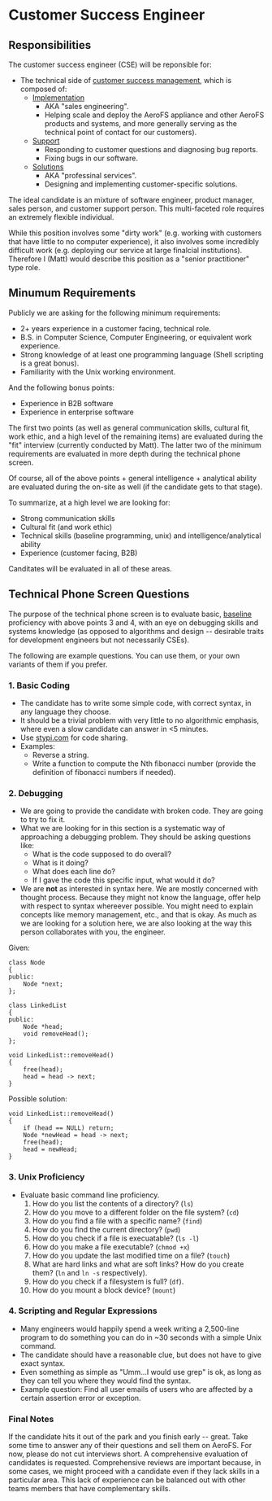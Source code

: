 # Customer Success Engineer

## Responsibilities

The customer success engineer (CSE) will be reponsible for:

* The technical side of <u>customer success management</u>, which is composed
  of:
    * [Implementation](../implementation.html)
        * AKA "sales engineering".
        * Helping scale and deploy the AeroFS appliance and other AeroFS
          products and systems, and more generally serving as the
          technical point of contact for our customers).
    * [Support](../support.html)
        * Responding to customer questions and diagnosing bug reports.
        * Fixing bugs in our software.
    * [Solutions](../solutions.html)
        * AKA "professinal services".
        * Designing and implementing customer-specific solutions.

The ideal candidate is an mixture of software engineer, product manager, sales
person, and customer support person. This multi-faceted role requires an
extremely flexible individual.

While this position involves some "dirty work" (e.g. working with customers
that have little to no computer experience), it also involves some incredibly
difficult work (e.g. deploying our service at large finalcial institutions).
Therefore I (Matt) would describe this position as a "senior practitioner"
type role.

## Minumum Requirements

Publicly we are asking for the following minimum requirements:

* 2+ years experience in a customer facing, technical role.
* B.S. in Computer Science, Computer Engineering, or equivalent work
  experience.
* Strong knowledge of at least one programming language (Shell scripting is a
  great bonus).
* Familiarity with the Unix working environment.

And the following bonus points:

* Experience in B2B software
* Experience in enterprise software

The first two points (as well as general communication skills, cultural fit,
work ethic, and a high level of the remaining items) are evaluated during the
"fit" interview (currently conducted by Matt). The latter two of the minimum
requirements are evaluated in more depth during the technical phone screen.

Of course, all of the above points + general intelligence + analytical ability
are evaluated during the on-site as well (if the candidate gets to that stage).

To summarize, at a high level we are looking for:

* Strong communication skills
* Cultural fit (and work ethic)
* Technical skills (baseline programming, unix) and intelligence/analytical
  ability
* Experience (customer facing, B2B)

Canditates will be evaluated in all of these areas.

## Technical Phone Screen Questions

The purpose of the technical phone screen is to evaluate basic, <u>baseline</u>
proficiency with above points 3 and 4, with an eye on debugging skills and
systems knowledge (as opposed to algorithms and design -- desirable traits
for development engineers but not necessarily CSEs).

The following are example questions. You can use them, or your own variants of
them if you prefer.

### 1. Basic Coding

* The candidate has to write some simple code, with correct syntax, in any
  language they choose.
* It should be a trivial problem with very little to no algorithmic emphasis,
  where even a slow candidate can answer in <5 minutes.
* Use <a href="http://stypi.com">stypi.com</a> for code sharing.
* Examples:
    * Reverse a string.
    * Write a function to compute the Nth fibonacci number (provide the
      definition of fibonacci numbers if needed).

### 2. Debugging

* We are going to provide the candidate with broken code. They are going to
  try to fix it.
* What we are looking for in this section is a systematic way of approaching
  a debugging problem. They should be asking questions like:
    * What is the code supposed to do overall?
    * What is it doing?
    * What does each line do?
    * If I gave the code this specific input, what would it do?
* We are <b>not</b> as interested in syntax here. We are mostly concerned with
  thought process. Because they might not know the language, offer help with
  respect to syntax whereever possible. You might need to explain concepts like
  memory management, etc., and that is okay. As much as we are looking for a
  solution here, we are also looking at the way this person collaborates with
  you, the engineer.

Given:

    class Node
    {
    public:
        Node *next;
    };

    class LinkedList
    {
    public:
        Node *head;
        void removeHead();
    };

    void LinkedList::removeHead()
    {
        free(head);
        head = head -> next;
    }

Possible solution:

    void LinkedList::removeHead()
    {
        if (head == NULL) return;
        Node *newHead = head -> next;
        free(head);
        head = newHead;
    }

### 3. Unix Proficiency

* Evaluate basic command line proficiency.
    1. How do you list the contents of a directory? (`ls`)
    2. How do you move to a different folder on the file system? (`cd`)
    3. How do you find a file with a specific name? (`find`)
    4. How do you find the current directory? (`pwd`)
    5. How do you check if a file is execuatable? (`ls -l`)
    6. How do you make a file executable? (`chmod +x`)
    7. How do you update the last modified time on a file? (`touch`)
    8. What are hard links and what are soft links? How do you create them?
       (`ln` and `ln -s` respectively).
    9. How do you check if a filesystem is full? (`df`).
   10. How do you mount a block device? (`mount`)

### 4. Scripting and Regular Expressions

* Many engineers would happily spend a week writing a 2,500-line program to do
  something you can do in ~30 seconds with a simple Unix command.
* The candidate should have a reasonable clue, but does not have to give exact
  syntax.
* Even something as simple as "Umm...I would use grep" is ok, as long as they
  can tell you where they would find the syntax.
* Example question: Find all user emails of users who are affected by a certain
  assertion error or exception.

### Final Notes

If the candidate hits it out of the park and you finish early -- great. Take
some time to answer any of their questions and sell them on AeroFS. For now,
please do not cut interviews short. A comprehensive evaluation of candidates
is requested. Comprehensive reviews are important because, in some cases, we
might proceed with a candidate even if they lack skills in a particular area.
This lack of experience can be balanced out with other teams members that have
complementary skills.
